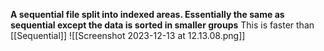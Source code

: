**A sequential file split into indexed areas. Essentially the same as sequential except the data is sorted in smaller groups**
This is faster than [[Sequential]] ![[Screenshot 2023-12-13 at 12.13.08.png]]
